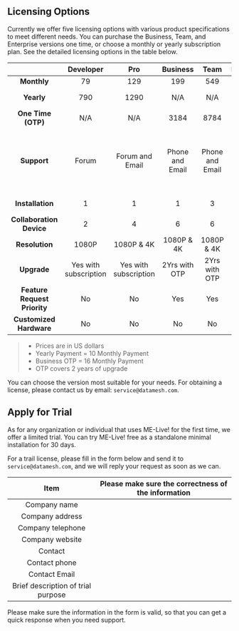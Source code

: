 ## Licensing Options

Currently we offer five licensing options with various product specifications to meet different needs. You can purchase the Business, Team, and Enterprise versions one time, or choose a monthly or yearly subscription plan. See the detailed licensing options in the table below.

|                              |       Developer       |          Pro          |    Business     |      Team       |                Enterprise                |
| :--------------------------: | :-------------------: | :-------------------: | :-------------: | :-------------: | :--------------------------------------: |
|         **Monthly**          |          79           |          129          |       199       |       549       |                   N/A                    |
|          **Yearly**          |          790          |         1290          |       N/A       |       N/A       |              Contact Sales               |
|      **One Time (OTP)**      |          N/A          |          N/A          |      3184       |      8784       |              Contact Sales               |
|         **Support**          |         Forum         |    Forum and Email    | Phone and Email | Phone and Email | 24/7 Phone and Email support, optional Onsite support |
|       **Installation**       |           1           |           1           |        1        |        3        |              Contact Sales               |
|   **Collaboration Device**   |           2           |           4           |        6        |        6        |              Contact Sales               |
|        **Resolution**        |         1080P         |      1080P & 4K       |   1080P & 4K    |   1080P & 4K    |                1080P & 4K                |
|         **Upgrade**          | Yes with subscription | Yes with subscription |  2Yrs with OTP  |  2Yrs with OTP  |              Contact Sales               |
| **Feature Request Priority** |          No           |          No           |       Yes       |       Yes       |                   Yes                    |
|   **Customized Hardware**    |          No           |          No           |       No        |       No        |              Contact Sales               |

>  * Prices are in US dollars
>  * Yearly Payment = 10 Monthly Payment
>  * Business OTP = 16 Monthly Payment
>  * OTP covers 2 years of upgrade

You can choose the version most suitable for your needs. For obtaining a license, please contact us by email: `service@datamesh.com`.

## Apply for Trial

As for any organization or individual that uses ME-Live! for the first time, we offer a limited trial. You can try ME-Live! free as a standalone minimal installation for 30 days.

For a trail license, please fill in the form below and send it to `service@datamesh.com`, and we will reply your request as soon as we can.

|                Item                | Please make sure the correctness of the information |
| :--------------------------------: | :--------------------------------------: |
|            Company name            |                                          |
|          Company address           |                                          |
|         Company telephone          |                                          |
|          Company website           |                                          |
|              Contact               |                                          |
|           Contact phone            |                                          |
|           Contact Email            |                                          |
| Brief description of trial purpose |                                          |

Please make sure the information in the form is valid, so that you can get a quick response when you need support.
